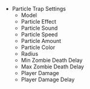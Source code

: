    * Particle Trap Settings
      * Model
	  * Particle Effect
	  * Particle Sound
	  * Particle Speed
	  * Particle Amount
	  * Particle Color
	  * Radius
      * Min Zombie Death Delay
	  * Max Zombie Death Delay
	  * Player Damage
	  * Player Damage Delay 
	  